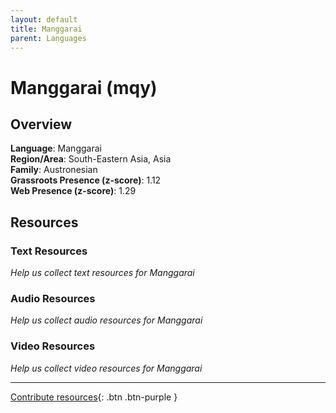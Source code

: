 ```yaml
---
layout: default
title: Manggarai
parent: Languages
---
```


# Manggarai (mqy)

## Overview

**Language**: Manggarai  
**Region/Area**: South-Eastern Asia, Asia  
**Family**: Austronesian  
**Grassroots Presence (z-score)**: 1.12  
**Web Presence (z-score)**: 1.29  

## Resources

### Text Resources
*Help us collect text resources for Manggarai*

### Audio Resources
*Help us collect audio resources for Manggarai*

### Video Resources
*Help us collect video resources for Manggarai*

---

[Contribute resources](https://forms.office.com/e/1SfLJx3u1r){: .btn .btn-purple }
